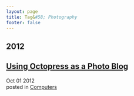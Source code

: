```yaml
---
layout: page
title: Tag&#58; Photography
footer: false
---
```


<div id="blog-archives" class="category">
<h2>2012</h2>

<article>
<h1><a href="/2012/10/01/octopress-as-a-photoblog/index.html">Using Octopress as a Photo Blog</a></h1>
<time datetime="2012-10-01T00:00:00-06:00" pubdate><span class='month'>Oct</span> <span class='day'>01</span> <span class='year'>2012</span></time>
<footer>
<span class="categories">posted in 
<a href='/categories/computers/'>Computers</a></span>
</footer>
</article>
</div>
